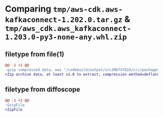# Comparing `tmp/aws-cdk.aws-kafkaconnect-1.202.0.tar.gz` & `tmp/aws_cdk.aws_kafkaconnect-1.203.0-py3-none-any.whl.zip`

## filetype from file(1)

```diff
@@ -1 +1 @@
-gzip compressed data, was "/codebuild/output/src306747024/src/packages/@aws-cdk/aws-kafkaconnect/dist/python/aws-cdk.aws-kafkaconnect-1.202.0.tar", last modified: Fri May 19 23:12:44 2023, max compression
+Zip archive data, at least v2.0 to extract, compression method=deflate
```

## filetype from diffoscope

```diff
@@ -1 +1 @@
-GzipFile
+ZipFile
```

